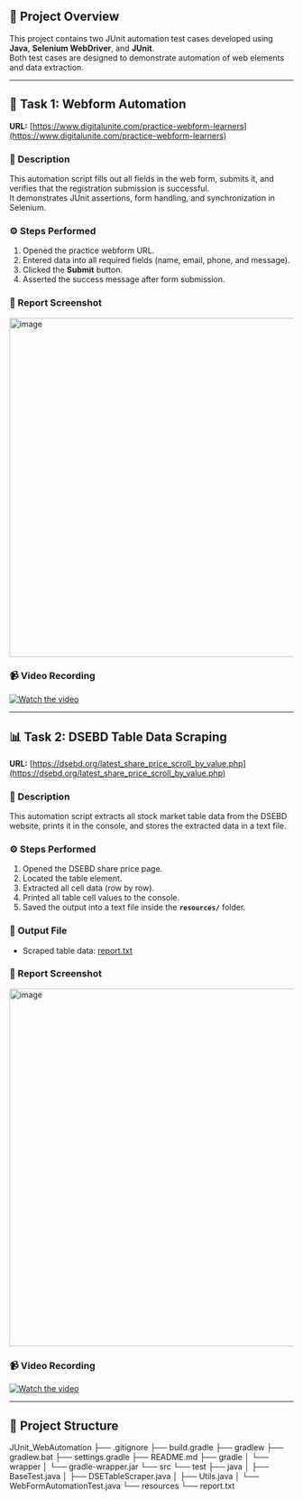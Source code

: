 

## 📘 Project Overview

This project contains two JUnit automation test cases developed using **Java**, **Selenium WebDriver**, and **JUnit**.  
Both test cases are designed to demonstrate automation of web elements and data extraction.

---

## 🚀 Task 1: Webform Automation

**URL:** [https://www.digitalunite.com/practice-webform-learners](https://www.digitalunite.com/practice-webform-learners)

### 📝 Description
This automation script fills out all fields in the web form, submits it, and verifies that the registration submission is successful.  
It demonstrates JUnit assertions, form handling, and synchronization in Selenium.

### ⚙️ Steps Performed
1. Opened the practice webform URL.  
2. Entered data into all required fields (name, email, phone, and message).  
3. Clicked the **Submit** button.  
4. Asserted the success message after form submission.  

### 🧾 Report Screenshot
<img width="1338" height="600" alt="image" src="https://github.com/user-attachments/assets/3464c389-b8cf-484b-8da5-8a949fe0009d" />


### 📹 Video Recording
[![Watch the video](https://img.youtube.com/vi/4RMdBjML3u4/0.jpg)](https://www.youtube.com/watch?v=4RMdBjML3u4)

---

## 📊 Task 2: DSEBD Table Data Scraping

**URL:** [https://dsebd.org/latest_share_price_scroll_by_value.php](https://dsebd.org/latest_share_price_scroll_by_value.php)

### 📝 Description
This automation script extracts all stock market table data from the DSEBD website, prints it in the console, and stores the extracted data in a text file.

### ⚙️ Steps Performed
1. Opened the DSEBD share price page.  
2. Located the table element.  
3. Extracted all cell data (row by row).  
4. Printed all table cell values to the console.  
5. Saved the output into a text file inside the **`resources/`** folder.  

### 📄 Output File
- Scraped table data: [report.txt](src/test/resources/report.txt)
### 🧾 Report Screenshot
<img width="1356" height="633" alt="image" src="https://github.com/user-attachments/assets/a8e0113f-46dc-497a-a8cd-88638368596b" />


### 📹 Video Recording
[![Watch the video](https://img.youtube.com/vi/kJvyU1da0EI/0.jpg)](https://www.youtube.com/watch?v=kJvyU1da0EI)

---

## 📁 Project Structure
JUnit_WebAutomation
├── .gitignore
├── build.gradle
├── gradlew
├── gradlew.bat
├── settings.gradle
├── README.md
├── gradle
│   └── wrapper
│       └── gradle-wrapper.jar
└── src
    └── test
        ├── java
        │   ├── BaseTest.java
        │   ├── DSETableScraper.java
        │   ├── Utils.java
        │   └── WebFormAutomationTest.java
        └── resources
            └── report.txt








